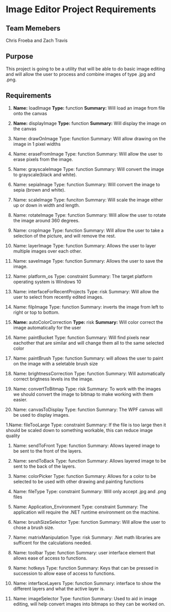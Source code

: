# Image Editor Project Requirements

## Team Memebers
Chris Froeba and Zach Travis

## Purpose
This project is going to be a utility that will be able to do basic image editing and will allow the user to process and combine images of type .jpg and .png.

## Requirements

1. **Name:** loadImage
**Type:**  function
**Summary:**  Will load an image from file onto the canvas

1. **Name:** displayImage
**Type:** function
**Summary:** Will display the image on the canvas
	
1. Name: drawOnImage
Type: function
Summary: Will allow drawing on the image in 1 pixel widths

1. Name: eraseFromImage
Type: function
Summary: Will allow the user to erase pixels from the image.
	
1. Name: grayscaleImage
Type: function
Summary: Will convert the image to grayscale(black and white).

1. Name: sepiaImage
Type: function
Summary: Will convert the image to sepia (brown and white).

1. Name: scaleImage
Type: funciton
Summary: Will scale the image either up or down in width and length.

1. Name: rotateImage
Type: function
Summary: Will allow the user to rotate the image around 360 degrees.
	
1. Name: cropImage
Type: function
Summary: Will allow the user to take a selection of the picture, and will remove the rest.

1. Name: layerImage
Type: function
Summary: Allows the user to layer multiple images over each other.
	
1. Name: saveImage
Type: function
Summary: Allows the user to save the image.

1. Name: platform_os
Type: constraint
Summary: The target platform operating system is Windows 10

1. Name: interfaceForRecentProjects
Type: risk
Summary: Will allow the user to select from recently edited images.

1. Name: filpImage
Type: function
Summary: inverts the image from left to right or top to bottom.
	
15. **Name:** autoColorCorrection
**Type:** risk
**Summary:** Will color correct the image automatically for the user

1. Name: paintBucket
Type: function
Summary: Will find pixels near eachother that are similar and will change them all to the same selected color
	
1. Name: paintBrush
Type: function
Summary: will allows the user to paint on the image with a seletable brush size

1. Name: brightnessCorrection
Type: function
Summary: Will automatically correct brigtness levels ins the image.
	
1. Name: convertToBitmap
Type: risk
Summary: To work with the images we should convert the image to bitmap to make working with them easier.

1. Name: canvasToDisplay
Type: function
Summary: The WPF canvas will be used to display images.
	
1.Name: fileTooLarge
Type: constraint
Summary: If the file is too large then it should be scaled down to something workable, this can reduce image quality

1. Name: sendToFront
Type: function
Summary: Allows layered image to be sent to the front of the layers.
	
1. Name: sendToBack
Type: function
Summary: Allows layered image to be sent to the back of the layers.

1. Name: colorPicker
Type: function
Summary: Allows for a color to be selected to be used with other drawing and painting functions

1. Name: fileType
Type: constraint
Summary: Will only accept .jpg and .png files

1. Name: Application_Environment
Type: constraint
Summary:  The application will require the .NET runtime environment on the machine.
	
1. Name: brushSizeSelector
Type: function
Summary: Will allow the user to chose a brush size.

1. Name: matrixManipulation
Type: risk
Summary: .Net math libraries are sufficent for the calculations needed.

1. Name: toolbar
Type: function
Summary: user interface element that allows ease of access to functions.

1. Name: hotkeys
Type: function
Summary: Keys that can be pressed in succession to allow ease of access to functions.

1. Name: interfaceLayers
Type: function
Summary: interface to show the different layers and what the active layer is.

1. Name: imageSelector
Type: function
Summary: Used to aid in image editing, will help convert images into bitmaps so they can be worked on.
